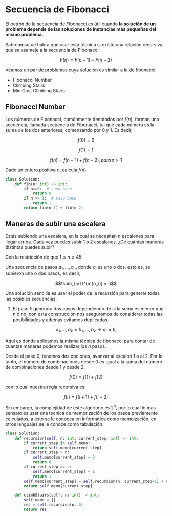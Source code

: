 # Secuencia de Fibonacci


El patrón de la secuencia de Fibonacci es útil cuando **la solución de un problema depende de las soluciones de instancias más pequeñas del mismo problema.**

Sabremosq ue habra que usar esta técnica si existe una relación recursiva, que se asemeje a la secuencia de Fibonacci:

$$ F(n) = F(n-1) + F(n-2)$$

Veamos un par de problemas cuya solución es similar a la de fibonacci.

- Fibonacci Number
- Climbing Stairs
- Min Cost Climbing Stairs

## Fibonacci Number

Los números de Fibonacci, comúnmente denotados por $f(n)$, forman una secuencia, llamada secuencia de Fibonacci, tal que cada número es la suma de los dos anteriores, comenzando por 0 y 1. Es decir,

$$ f(0) = 0$$

$$ f(1) = 1 $$

$$ f(n) = f(n - 1) + f(n - 2), para \,n > 1 $$

Dado un entero positivo $n$, calcula $f(n)$.



```python linenums="1" title="Solución Recursiva"
class Solution:
    def fib(n: int) -> int:
        if n==0:  # caso base
            return 0
        if n == 1:  # caso base
            return 1
        return fib(n-1) + fib(n-2)
```



## Maneras de subir una escalera

Estás subiendo una escalera, en la cual se necesitan $n$ escalones para llegar arriba. Cada vez puedes subir 1 o 2 escalones. ¿De cuántas maneras distintas puedes subir?

Con la restricción de que $1 \leq n \leq 45$.


Una secuencia de pasos $a_{1}, \ldots, a_{m}$ donde $a_{i}$ es uno o dos, esto es, se subieron uno o dos pasos, es decir, 

$$\sum_{i=1}^{m}a_{i} = n$$

Una solución sencilla es usar el poder de la recursión para generar todas las posibles secuencias.

1. El paso $k$ generara dos casos dependiendo de si la suma es menor que n o no, con esta construcción nos aseguramos de considerar todas las posibilidades y además evitamos duplicados.


$$a_{1},\ldots, a_{k} = b_{1},\ldots, b_{k} \Rightarrow a_{i} = b_{i}$$


Aqui es donde aplicamos la misma técnica de fibonacci para contar de cuantas maneras podemos realizar los $n$ pasos.

Desde el paso 0, tenemos dos opciones, avanzar al escalon 1 o al 2. Por lo tanto, el número de combinaciones desde 0 es igual a la suma del número de combinaciones desde 1 y desde 2.

$$f(0) = f(1) + f(2)$$

con lo cual nuestra regla recursiva es:

$$f(i) = f(i+1) + f(i+2)$$

Sin embargo, la complejidad de este algoritmo es $2^{n}$, por lo cual lo mas sensato es usar una tecnica de memorización de los pasos previamente calculados, a esto se le conocea en informatica como memoización, en otros lenguajes se le conoce como tabulación.



```python linenums="1" title="Solución Recursiva"
class Solution:
    def recursion(self, n: int, current_step: int) -> int:
        if current_step in self.memo:
            return self.memo[current_step]
        if current_step > n:
            self.memo[current_step] = 0
            return 0
        if current_step == n:
            self.memo[current_step] = 1
            return 1
        self.memo[current_step] = self.recursion(n, current_step+1) + self.recursion(n, current_step+2)
        return self.memo[current_step]

    def climbStairs(self, n: int) -> int:
        self.memo = {}
        res = self.recursion(n, 0)
        return res
```







